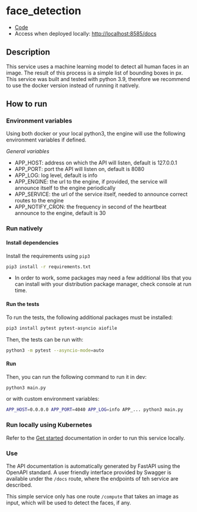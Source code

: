 # face_detection

- [Code](../../services/face_detection)
- Access when deployed locally: <http://localhost:8585/docs>

## Description
This service uses a machine learning model to detect all human faces in an image. The result of this process is a simple list of bounding boxes in px. This service was built and tested with python 3.9, therefore we recommend to use the docker version instead of running it natively.

## How to run
### Environment variables
Using both docker or your local python3, the engine will use the following environment variables if defined.

*General variables*

- APP_HOST: address on which the API will listen, default is 127.0.0.1
- APP_PORT: port the API will listen on, default is 8080
- APP_LOG: log level, default is info
- APP_ENGINE: the url to the engine, if provided, the service will announce itself to the engine periodically
- APP_SERVICE: the url of the service itself, needed to announce correct routes to the engine
- APP_NOTIFY_CRON: the frequency in second of the heartbeat announce to the engine, default is 30

### Run natively
#### Install dependencies
Install the requirements using `pip3`

```bash
pip3 install -r requirements.txt
```

* In order to work, some packages may need a few additional libs that you can install with your distribution package manager, check console at run time.
#### Run the tests
To run the tests, the following additional packages must be installed:

```bash
pip3 install pytest pytest-asyncio aiofile
```

Then, the tests can be run with:
```bash
python3 -m pytest --asyncio-mode=auto
```

#### Run
Then, you can run the following command to run it in dev:

```bash
python3 main.py
```

or with custom environment variables:

```bash
APP_HOST=0.0.0.0 APP_PORT=4040 APP_LOG=info APP_... python3 main.py
```

### Run locally using Kubernetes

Refer to the [Get started](../docs/getting-started.md) documentation in order to run this service locally.

### Use
The API documentation is automatically generated by FastAPI using the OpenAPI standard. A user friendly interface provided by Swagger is available under the `/docs` route, where the endpoints of teh service are described.

This simple service only has one route `/compute` that takes an image as input, which will be used to detect the faces, if any.
